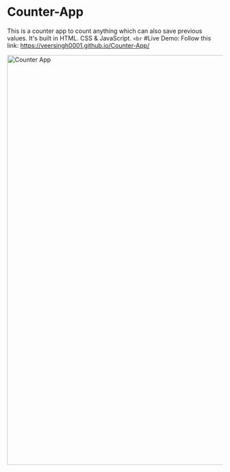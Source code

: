 # Counter-App
This is a counter app to count anything which can also save previous values. It's built in HTML. CSS  &amp; JavaScript.  `<br`
#Live Demo:
Follow this link: https://veersingh0001.github.io/Counter-App/

<img width="957" alt="Counter App" src="https://github.com/VeerSingh0001/Counter-App/assets/115876530/2b2911f4-56c0-4a57-abe4-77b660c65c60">
